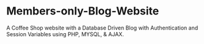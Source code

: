# Members-only-Blog-Website

 A Coffee Shop website with a Database Driven Blog with Authentication and Session Variables using PHP, MYSQL, & AJAX.
